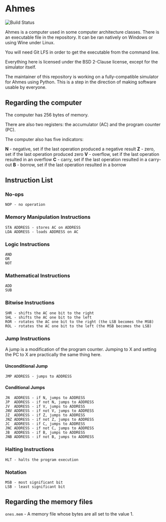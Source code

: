 # Ahmes

![Build Status](https://travis-ci.org/mafagafogigante/ahmes.svg?branch=master)

Ahmes is a computer used in some computer architecture classes. There is an
executable file in the repository. It can be ran natively on Windows or using
Wine under Linux.

You will need Git LFS in order to get the executable from the command line.

Everything here is licensed under the BSD 2-Clause license, except for the
simulator itself.

The maintainer of this repository is working on a fully-compatible simulator
for Ahmes using Python. This is a step in the direction of making software
usable by everyone.

## Regarding the computer

The computer has 256 bytes of memory.

There are also two registers: the accumulator (AC) and the program counter (PC).

The computer also has five indicators:

**N** - negative, set if the last operation produced a negative result
**Z** - zero, set if the last operation produced zero
**V** - overflow, set if the last operation resulted in an overflow
**C** - carry, set if the last operation resulted in a carry-out
**B** - borrow, set if the last operation resulted in a borrow

## Instruction List

### No-ops

    NOP - no operation

### Memory Manipulation Instructions

    STA ADDRESS - stores AC on ADDRESS
    LDA ADDRESS - loads ADDRESS on AC

### Logic Instructions

    AND
    OR
    NOT

### Mathematical Instructions

    ADD
    SUB

### Bitwise Instructions

    SHR - shifts the AC one bit to the right
    SHL - shifts the AC one bit to the left
    ROR - rotates the AC one bit to the right (the LSB becomes the MSB)
    ROL - rotates the AC one bit to the left (the MSB becomes the LSB)

### Jump Instructions

A jump is a modification of the program counter. Jumping to X and setting the
PC to X are practically the same thing here.

#### Unconditional Jump

    JMP ADDRESS - jumps to ADDRESS

#### Conditional Jumps

    JN  ADDRESS - if N, jumps to ADDRESS
    JP  ADDRESS - if not N, jumps to ADDRESS
    JV  ADDRESS - if V, jumps to ADDRESS
    JNV ADDRESS - if not V, jumps to ADDRESS
    JZ  ADDRESS - if Z, jumps to ADDRESS
    JNZ ADDRESS - if not Z, jumps to ADDRESS
    JC  ADDRESS - if C, jumps to ADDRESS
    JNC ADDRESS - if not C, jumps to ADDRESS
    JB  ADDRESS - if B, jumps to ADDRESS
    JNB ADDRESS - if not B, jumps to ADDRESS

### Halting Instructions

    HLT - halts the program execution

### Notation

    MSB - most significant bit
    LSB - least significant bit

## Regarding the memory files

`ones.mem` - A memory file whose bytes are all set to the value 1.

